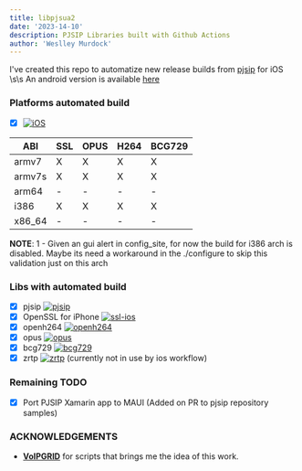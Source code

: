 ```yaml
---
title: libpjsua2
date: '2023-14-10'
description: PJSIP Libraries built with Github Actions 
author: 'Weslley Murdock'
---
```

 
<!--Introduction -->
I've created this repo to automatize new release builds from [pjsip](https://github.com/pjsip) for iOS
\s\s
An android version is available [here](https://github.com/weslleymurdock/libpjsua2-android)
<!-- Your badges -->

### Platforms automated build

- [x] [![iOS](https://img.shields.io/badge/iOS-000000?style=for-the-badge&logo=ios&logoColor=white)](https://github.com/weslleymurdock/libpjsua2/actions/workflows/ios.yml)

|      ABI      | SSL   | OPUS  | H264 | BCG729 |
|---------------|-------|-------|------|--------|
|    armv7      |   X   |   X   |   X  |    X   |
|    armv7s     |   X   |   X   |   X  |    X   |
|    arm64      |   -   |   -   |   -  |    -   |
|    i386       |   X   |   X   |   X  |    X   |
|    x86_64     |   -   |   -   |   -  |    -   |

**NOTE**: 1 - Given an gui alert in config_site, for now the build for i386 arch is disabled. Maybe its need a workaround in the ./configure to skip this validation just on this arch

### Libs with automated build

- [x] pjsip [![pjsip](https://img.shields.io/badge/github-%23121011.svg?style=for-the-badge&logo=github&logoColor=white)](https://github.com/pjsip/pjproject)
- [x] OpenSSL for iPhone [![ssl-ios](https://img.shields.io/badge/github-%23121011.svg?style=for-the-badge&logo=github&logoColor=white)](https://github.com/x2on/OpenSSL-for-iPhone)
- [x] openh264 [![openh264](https://img.shields.io/badge/github-%23121011.svg?style=for-the-badge&logo=github&logoColor=white)](https://www.github.com/cisco/openh264)
- [x] opus [![opus](https://img.shields.io/badge/github-%23121011.svg?style=for-the-badge&logo=github&logoColor=white)](https://github.com/xiph/opus/)
- [x] bcg729 [![bcg729](https://img.shields.io/badge/github-%23121011.svg?style=for-the-badge&logo=github&logoColor=white)](https://github.com/BelledonneCommunications/bcg729)
- [x] zrtp [![zrtp](https://img.shields.io/badge/github-%23121011.svg?style=for-the-badge&logo=github&logoColor=white)](https://github.com/wernerd/ZRTP4PJ) (currently not in use by ios workflow)

### Remaining TODO
 
- [x] Port PJSIP Xamarin app to MAUI (Added on PR to pjsip repository samples) 

### ACKNOWLEDGEMENTS

- [**VoIPGRID**](https://github.com/VoIPGRID) for scripts that brings me the idea of this work.
